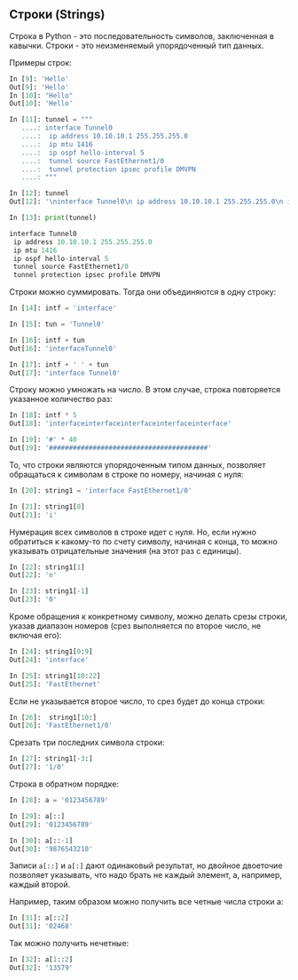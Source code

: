 ## Строки (Strings)

Строка в Python - это последовательность символов, заключенная в кавычки.
Строки - это неизменяемый упорядоченный тип данных.

Примеры строк:
```python
In [9]: 'Hello'
Out[9]: 'Hello'
In [10]: "Hello"
Out[10]: 'Hello'

In [11]: tunnel = """
   ....: interface Tunnel0
   ....:  ip address 10.10.10.1 255.255.255.0
   ....:  ip mtu 1416
   ....:  ip ospf hello-interval 5
   ....:  tunnel source FastEthernet1/0
   ....:  tunnel protection ipsec profile DMVPN
   ....: """

In [12]: tunnel
Out[12]: '\ninterface Tunnel0\n ip address 10.10.10.1 255.255.255.0\n ip mtu 1416\n ip ospf hello-interval 5\n tunnel source FastEthernet1/0\n tunnel protection ipsec profile DMVPN\n'

In [13]: print(tunnel)

interface Tunnel0
 ip address 10.10.10.1 255.255.255.0
 ip mtu 1416
 ip ospf hello-interval 5
 tunnel source FastEthernet1/0
 tunnel protection ipsec profile DMVPN
```

Строки можно суммировать. Тогда они объединяются в одну строку:
```python
In [14]: intf = 'interface'

In [15]: tun = 'Tunnel0'

In [16]: intf + tun
Out[16]: 'interfaceTunnel0'

In [17]: intf + ' ' + tun
Out[17]: 'interface Tunnel0'
```

Строку можно умножать на число. В этом случае, строка повторяется указанное количество раз:
```python
In [18]: intf * 5
Out[18]: 'interfaceinterfaceinterfaceinterfaceinterface'

In [19]: '#' * 40
Out[19]: '########################################'
```

То, что строки являются упорядоченным типом данных, позволяет обращаться к символам в строке по номеру, начиная с нуля:
```python
In [20]: string1 = 'interface FastEthernet1/0'

In [21]: string1[0]
Out[21]: 'i'
```

Нумерация всех символов в строке идет с нуля. Но, если нужно обратиться к какому-то по счету символу, начиная с конца, то можно указывать отрицательные значения (на этот раз с единицы).

```python
In [22]: string1[1]
Out[22]: 'n'

In [23]: string1[-1]
Out[23]: '0'
```

Кроме обращения к конкретному символу, можно делать срезы строки, указав диапазон номеров (срез выполняется по второе число, не включая его):
```python
In [24]: string1[0:9]
Out[24]: 'interface'

In [25]: string1[10:22]
Out[25]: 'FastEthernet'
```

Если не указывается второе число, то срез будет до конца строки:
```python
In [26]:  string1[10:]
Out[26]: 'FastEthernet1/0'
```

Срезать три последних символа строки:
```python
In [27]: string1[-3:]
Out[27]: '1/0'
```

Строка в обратном порядке:
```python
In [28]: a = '0123456789'

In [29]: a[::]
Out[29]: '0123456789'

In [30]: a[::-1]
Out[30]: '9876543210'
```

Записи ```a[::]``` и ```a[:]``` дают одинаковый результат, но двойное двоеточие позволяет указывать, что надо брать не каждый элемент, а, например, каждый второй.

Например, таким образом можно получить все четные числа строки a:
```python
In [31]: a[::2]
Out[31]: '02468'
```

Так можно получить нечетные:
```python
In [32]: a[1::2]
Out[32]: '13579'
```


